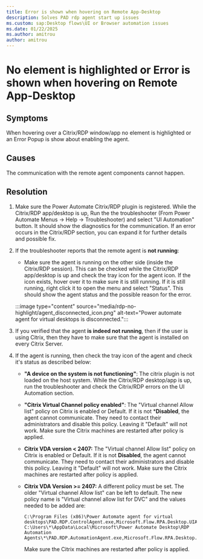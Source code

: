 ```yaml
---
title: Error is shown when hovering on Remote App-Desktop
description: Solves PAD rdp agent start up issues
ms.custom: sap:Desktop flows\UI or Browser automation issues
ms.date: 01/22/2025
ms.author: amitrou 
author: amitrou
---
```


# No element is highlighted or Error is shown when hovering on Remote App-Desktop

## Symptoms

When hovering over a Citrix/RDP window/app no element is highlighted or an Error Popup is show about enabling the agent.

## Causes

The communication with the remote agent components cannot happen.

## Resolution

1. Make sure the Power Automate Citrix/RDP plugin is registered. While the Citrix/RDP app/desktop is up, Run the the troubleshooter (From Power Automate Menus -> Help -> Troubleshooter) and select "UI Automation" button. It should show the diagnostics for the communication. If an error occurs in the Citrix/RDP section, you can expand it for further details and possible fix.
2. If the troubleshooter reports that the remote agent is **not running**:  
   - Make sure the agent is running on the other side (inside the  Citrix/RDP session). This can be checked while the Citrix/RDP app/desktop is up and check the tray icon for the agent icon. If the icon exists, hover over it to make sure it is still running. If it is still running, right click it to open the menu and select "Status". This should show the agent status and the possible reason for the error.

   :::image type="content" source="media/rdp-no-highlight/agent_disconnected_icon.png" alt-text="Power automate agent for virtual desktops is disconnected.":::

3. If you verified that the agent **is indeed not running**, then if the user is using Citrix, then they have to make sure that the agent is installed on every Citrix Server.

4. If the agent is running, then check the tray icon of the agent and check it's status as described below:
   - **"A device on the system is not functioning"**: The citrix plugin is not loaded on the host system. While the Citrix/RDP desktop/app is up, run the troubleshooter and check the Citrix/RDP errors on the UI Automation section.
   - **"Citrix Virtual Channel policy enabled"**: The "Virtual channel Allow list" policy on Citrix is enabled or Default. If it is not ***Disabled**, the agent cannot communicate. They need to contact their administrators and disable this policy. Leaving it "Default" will not work. Make sure the Citrix machines are restarted after policy is applied.
   - **Citrix VDA version < 2407:** The "Virtual channel Allow list" policy on Citrix is enabled or Default. If it is not **Disabled**, the agent cannot communicate. They need to contact their administrators and disable this policy. Leaving it "Default" will not work. Make sure the Citrix machines are restarted after policy is applied. 
   - **Citrix VDA Version >= 2407:** A different policy must be set. The older "Virtual channel Allow list" can be left to default. The new policy name is "Virtual channel allow list for DVC" and the values needed to be added are:

       ```
       C:\Program Files (x86)\Power Automate agent for virtual desktops\PAD.RDP.ControlAgent.exe,Microsoft.Flow.RPA.Desktop.UIAutomation.RDP.DVC.Plugin,PAD\CONTROL  
       C:\Users\*\AppData\Local\Microsoft\Power Automate Desktop\RDP Automation Agents\*\PAD.RDP.AutomationAgent.exe,Microsoft.Flow.RPA.Desktop.UIAutomation.RDP.DVC.Plugin,PAD\UIA
       ```
        Make sure the Citrix machines are restarted after policy is applied.

